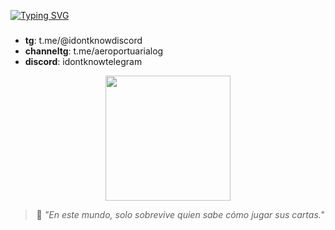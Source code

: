 [![Typing SVG](https://readme-typing-svg.demolab.com?font=Fira+Code&weight=600&pause=1000&color=F70000&center=true&vCenter=true&multiline=true&width=435&lines=22+SON+LOS+REBELDES;t.me%2Faeroportuarialog)](https://git.io/typing-svg)
### 
- **tg**: t.me/@idontknowdiscord 
- **channeltg**: t.me/aeroportuarialog
- **discord**: idontknowtelegram 

<div align=center>
        <img src="https://i.pinimg.com/736x/f7/34/78/f73478cadc8df7234918c748a88eb1e3.jpg" alt="" height="200">
    </div>
<div align=center>


> 💬 _"En este mundo, solo sobrevive quien sabe cómo jugar sus cartas."_  
